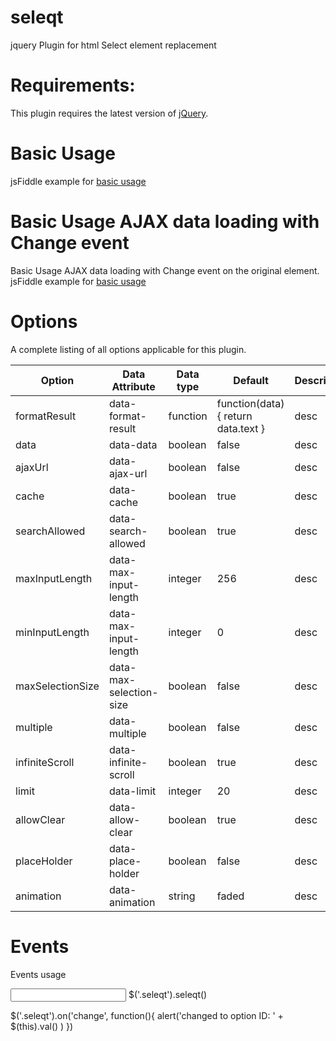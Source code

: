 # seleqt
jquery Plugin for html Select element replacement

# Requirements:
This plugin requires the latest version of [jQuery](http://jquery.com/).

# Basic Usage
jsFiddle example for [basic usage](https://jsfiddle.net/miso25/75z2Ljyd/)

# Basic Usage AJAX data loading with Change event
Basic Usage AJAX data loading with Change event on the original element. jsFiddle example for [basic usage](https://jsfiddle.net/miso25/d1g5rch7/)

# Options
A complete listing of all options applicable for this plugin.

Option | Data Attribute | Data type | Default | Description
----|------|----|----|----
formatResult | data-format-result  | function | function(data){ return data.text }  | desc
data | data-data  | boolean | false  | desc
ajaxUrl | data-ajax-url  | boolean | false  | desc
cache | data-cache  | boolean | true  | desc
searchAllowed | data-search-allowed  | boolean | true  | desc
maxInputLength | data-max-input-length  | integer | 256  | desc
minInputLength | data-max-input-length  | integer | 0  | desc
maxSelectionSize | data-max-selection-size  | boolean | false  | desc
multiple | data-multiple  | boolean | false  | desc
infiniteScroll | data-infinite-scroll  | boolean | true  | desc
limit | data-limit  | integer | 20  | desc
allowClear | data-allow-clear  | boolean | true  | desc
placeHolder | data-place-holder  | boolean | false  | desc
animation | data-animation  | string | faded  | desc


# Events
Events usage

<input type="text" class="seleqt" >
$('.seleqt').seleqt()

$('.seleqt').on('change', function(){
	alert('changed to option ID: ' + $(this).val() )
})
